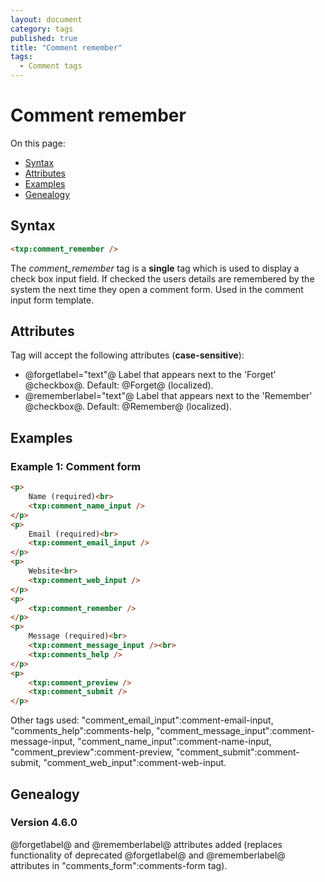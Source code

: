 ```yaml
---
layout: document
category: tags
published: true
title: "Comment remember"
tags:
  - Comment tags
---
```


# Comment remember

On this page:

* [Syntax](#user-content-syntax)
* [Attributes](#user-content-attributes)
* [Examples](#user-content-examples)
* [Genealogy](#user-content-genealogy)

## Syntax

```html
<txp:comment_remember />
```

The *comment_remember* tag is a __single__ tag which is used to display a check box input field. If checked the users details are remembered by the system the next time they open a comment form. Used in the comment input form template.

## Attributes

Tag will accept the following attributes (**case-sensitive**):

* @forgetlabel="text"@
Label that appears next to the 'Forget' @checkbox@.
Default: @Forget@ (localized).
* @rememberlabel="text"@
Label that appears next to the 'Remember' @checkbox@.
Default: @Remember@ (localized).

## Examples

### Example 1: Comment form

```html
<p>
    Name (required)<br>
    <txp:comment_name_input />
</p>
<p>
    Email (required)<br>
    <txp:comment_email_input />
</p>
<p>
    Website<br>
    <txp:comment_web_input />
</p>
<p>
    <txp:comment_remember />
</p>
<p>
    Message (required)<br>
    <txp:comment_message_input /><br>
    <txp:comments_help />
</p>
<p>
    <txp:comment_preview />
    <txp:comment_submit />
</p>
```

Other tags used: "comment_email_input":comment-email-input, "comments_help":comments-help, "comment_message_input":comment-message-input, "comment_name_input":comment-name-input, "comment_preview":comment-preview, "comment_submit":comment-submit, "comment_web_input":comment-web-input.

## Genealogy

### Version 4.6.0

@forgetlabel@ and @rememberlabel@ attributes added (replaces functionality of deprecated @forgetlabel@ and @rememberlabel@ attributes in "comments_form":comments-form tag).
